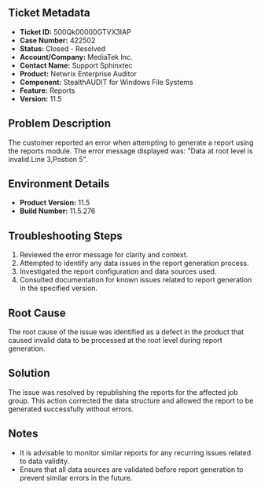 ## Ticket Metadata
- **Ticket ID:** 500Qk00000GTVX3IAP
- **Case Number:** 422502
- **Status:** Closed - Resolved
- **Account/Company:** MediaTek Inc.
- **Contact Name:** Support Sphinxtec
- **Product:** Netwrix Enterprise Auditor
- **Component:** StealthAUDIT for Windows File Systems
- **Feature:** Reports
- **Version:** 11.5

## Problem Description
The customer reported an error when attempting to generate a report using the reports module. The error message displayed was: "Data at root level is invalid.Line 3,Postion 5".

## Environment Details
- **Product Version:** 11.5
- **Build Number:** 11.5.276

## Troubleshooting Steps
1. Reviewed the error message for clarity and context.
2. Attempted to identify any data issues in the report generation process.
3. Investigated the report configuration and data sources used.
4. Consulted documentation for known issues related to report generation in the specified version.

## Root Cause
The root cause of the issue was identified as a defect in the product that caused invalid data to be processed at the root level during report generation.

## Solution
The issue was resolved by republishing the reports for the affected job group. This action corrected the data structure and allowed the report to be generated successfully without errors.

## Notes
- It is advisable to monitor similar reports for any recurring issues related to data validity.
- Ensure that all data sources are validated before report generation to prevent similar errors in the future.